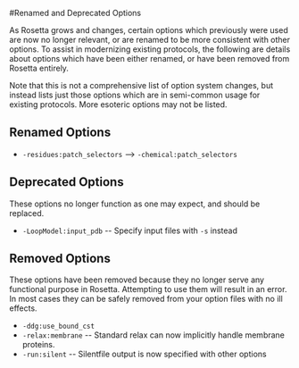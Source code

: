 #Renamed and Deprecated Options

As Rosetta grows and changes, certain options which previously were used are now no longer relevant, or are renamed to be more consistent with other options. To assist in modernizing existing protocols, the following are details about options which have been either renamed, or have been removed from Rosetta entirely.

Note that this is not a comprehensive list of option system changes, but instead lists just those options which are in semi-common usage for existing protocols. More esoteric options may not be listed.

## Renamed Options

* `-residues:patch_selectors` --> `-chemical:patch_selectors`

## Deprecated Options

These options no longer function as one may expect, and should be replaced.

* `-LoopModel:input_pdb` -- Specify input files with `-s` instead

## Removed Options

These options have been removed because they no longer serve any functional purpose in Rosetta. Attempting to use them will result in an error. In most cases they can be safely removed from your option files with no ill effects.

* `-ddg:use_bound_cst`
* `-relax:membrane` -- Standard relax can now implicitly handle membrane proteins.
* `-run:silent` -- Silentfile output is now specified with other options